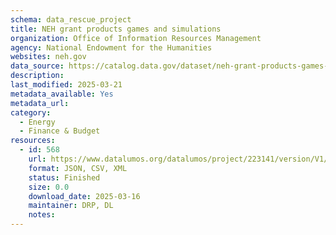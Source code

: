 ```yaml
---
schema: data_rescue_project 
title: NEH grant products games and simulations
organization: Office of Information Resources Management
agency: National Endowment for the Humanities
websites: neh.gov
data_source: https://catalog.data.gov/dataset/neh-grant-products-games-and-simulations
description: 
last_modified: 2025-03-21
metadata_available: Yes
metadata_url: 
category:
  - Energy 
  - Finance & Budget 
resources:
  - id: 568
    url: https://www.datalumos.org/datalumos/project/223141/version/V1/view
    format: JSON, CSV, XML
    status: Finished
    size: 0.0
    download_date: 2025-03-16
    maintainer: DRP, DL
    notes: 
---
```

